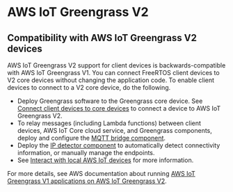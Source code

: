 # AWS IoT Greengrass V2<a name="gg-demov2"></a>

## Compatibility with AWS IoT Greengrass V2 devices<a name="ggv2-compatibility"></a>

 AWS IoT Greengrass V2 support for client devices is backwards\-compatible with AWS IoT Greengrass V1\. You can connect FreeRTOS client devices to V2 core devices without changing the application code\. To enable client devices to connect to a V2 core device, do the following\. 
+  Deploy Greengrass software to the Greengrass core device\. See [ Connect client devices to core devices](https://docs.aws.amazon.com//greengrass/v2/developerguide/connect-client-devices.html) to connect a device to AWS IoT Greengrass V2\.
+  To relay messages \(including Lambda functions\) between client devices, AWS IoT Core cloud service, and Greengrass components, deploy and configure the [ MQTT bridge component](https://docs.aws.amazon.com//greengrass/v2/developerguide/mqtt-bridge-component.html)\.
+ Deploy the [ IP detector component](https://docs.aws.amazon.com//greengrass/v2/developerguide/ip-detector-component.html) to automatically detect connectivity information, or manually manage the endpoints\.
+ See [ Interact with local AWS IoT devices](https://docs.aws.amazon.com//greengrass/v2/developerguide/interact-with-local-iot-devices.html) for more information\.

For more details, see AWS documentation about running [AWS IoT Greengrass V1 applications on AWS IoT Greengrass V2](https://docs.aws.amazon.com//greengrass/v2/developerguide/migrate-from-v1.html#connect-v1-greengrass-devices)\.